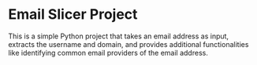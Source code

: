 # Email Slicer Project

This is a simple Python project that takes an email address as input, extracts the username and domain, and provides additional functionalities like identifying common email providers of the email address.
